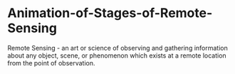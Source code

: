 # Animation-of-Stages-of-Remote-Sensing
Remote Sensing - an art or science of observing and gathering information about any object, scene, or phenomenon which exists at a remote location from the point of observation.
